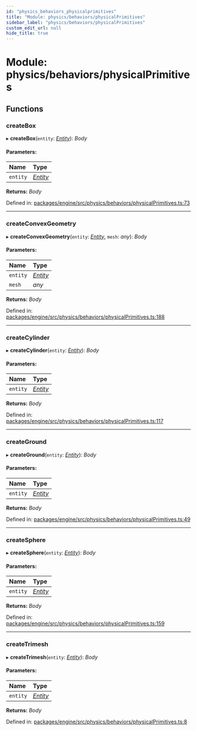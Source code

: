 ```yaml
---
id: "physics_behaviors_physicalprimitives"
title: "Module: physics/behaviors/physicalPrimitives"
sidebar_label: "physics/behaviors/physicalPrimitives"
custom_edit_url: null
hide_title: true
---
```


# Module: physics/behaviors/physicalPrimitives

## Functions

### createBox

▸ **createBox**(`entity`: [*Entity*](../classes/ecs_classes_entity.entity.md)): *Body*

#### Parameters:

Name | Type |
:------ | :------ |
`entity` | [*Entity*](../classes/ecs_classes_entity.entity.md) |

**Returns:** *Body*

Defined in: [packages/engine/src/physics/behaviors/physicalPrimitives.ts:73](https://github.com/xr3ngine/xr3ngine/blob/716a06460/packages/engine/src/physics/behaviors/physicalPrimitives.ts#L73)

___

### createConvexGeometry

▸ **createConvexGeometry**(`entity`: [*Entity*](../classes/ecs_classes_entity.entity.md), `mesh`: *any*): *Body*

#### Parameters:

Name | Type |
:------ | :------ |
`entity` | [*Entity*](../classes/ecs_classes_entity.entity.md) |
`mesh` | *any* |

**Returns:** *Body*

Defined in: [packages/engine/src/physics/behaviors/physicalPrimitives.ts:188](https://github.com/xr3ngine/xr3ngine/blob/716a06460/packages/engine/src/physics/behaviors/physicalPrimitives.ts#L188)

___

### createCylinder

▸ **createCylinder**(`entity`: [*Entity*](../classes/ecs_classes_entity.entity.md)): *Body*

#### Parameters:

Name | Type |
:------ | :------ |
`entity` | [*Entity*](../classes/ecs_classes_entity.entity.md) |

**Returns:** *Body*

Defined in: [packages/engine/src/physics/behaviors/physicalPrimitives.ts:117](https://github.com/xr3ngine/xr3ngine/blob/716a06460/packages/engine/src/physics/behaviors/physicalPrimitives.ts#L117)

___

### createGround

▸ **createGround**(`entity`: [*Entity*](../classes/ecs_classes_entity.entity.md)): *Body*

#### Parameters:

Name | Type |
:------ | :------ |
`entity` | [*Entity*](../classes/ecs_classes_entity.entity.md) |

**Returns:** *Body*

Defined in: [packages/engine/src/physics/behaviors/physicalPrimitives.ts:49](https://github.com/xr3ngine/xr3ngine/blob/716a06460/packages/engine/src/physics/behaviors/physicalPrimitives.ts#L49)

___

### createSphere

▸ **createSphere**(`entity`: [*Entity*](../classes/ecs_classes_entity.entity.md)): *Body*

#### Parameters:

Name | Type |
:------ | :------ |
`entity` | [*Entity*](../classes/ecs_classes_entity.entity.md) |

**Returns:** *Body*

Defined in: [packages/engine/src/physics/behaviors/physicalPrimitives.ts:159](https://github.com/xr3ngine/xr3ngine/blob/716a06460/packages/engine/src/physics/behaviors/physicalPrimitives.ts#L159)

___

### createTrimesh

▸ **createTrimesh**(`entity`: [*Entity*](../classes/ecs_classes_entity.entity.md)): *Body*

#### Parameters:

Name | Type |
:------ | :------ |
`entity` | [*Entity*](../classes/ecs_classes_entity.entity.md) |

**Returns:** *Body*

Defined in: [packages/engine/src/physics/behaviors/physicalPrimitives.ts:8](https://github.com/xr3ngine/xr3ngine/blob/716a06460/packages/engine/src/physics/behaviors/physicalPrimitives.ts#L8)
